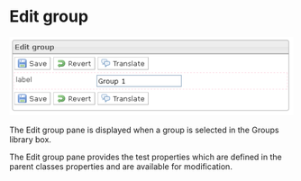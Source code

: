 <!--
author:
    - 'Jérôme Bogaerts'
created_at: '2012-04-03 15:28:14'
updated_at: '2013-03-13 13:59:01'
tags:
    - 'Manage Groups'
-->

Edit group
==========

![](../resources/groups-edit.png)

The Edit group pane is displayed when a group is selected in the Groups library box.

The Edit group pane provides the test properties which are defined in the parent classes properties and are available for modification.


